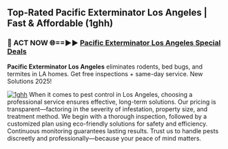## Top-Rated Pacific Exterminator Los Angeles | Fast & Affordable (1ghh)

<h3>🐜 ACT NOW 🌐==►► <a href="https://tinyurl.com/yc7vsfwc" rel="nofollow">Pacific Exterminator Los Angeles Special Deals</a></h3>

**Pacific Exterminator Los Angeles** eliminates rodents, bed bugs, and termites in LA homes. Get free inspections + same-day service. New Solutions 2025!

[![1ghh](https://i.imgur.com/1VzRXn8.jpeg)](https://tinyurl.com/yc7vsfwc)
When it comes to pest control in Los Angeles, choosing a professional service ensures effective, long-term solutions. Our pricing is transparent—factoring in the severity of infestation, property size, and treatment method. We begin with a thorough inspection, followed by a customized plan using eco-friendly solutions for safety and efficiency. Continuous monitoring guarantees lasting results. Trust us to handle pests discreetly and professionally—because your peace of mind matters.